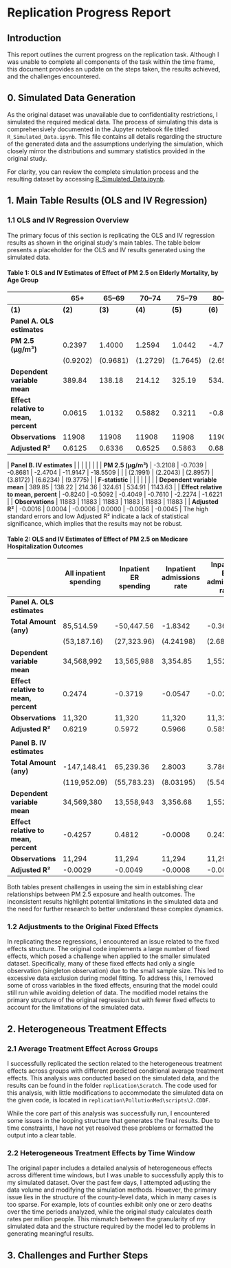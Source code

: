 # Replication Progress Report

## Introduction

This report outlines the current progress on the replication task. Although I was unable to complete all components of the task within the time frame, this document provides an update on the steps taken, the results achieved, and the challenges encountered. 

## 0. Simulated Data Generation

As the original dataset was unavailable due to confidentiality restrictions, I simulated the required medical data. The process of simulating this data is comprehensively documented in the Jupyter notebook file titled `R_Simulated_Data.ipynb`. This file contains all details regarding the structure of the generated data and the assumptions underlying the simulation, which closely mirror the distributions and summary statistics provided in the original study.

For clarity, you can review the complete simulation process and the resulting dataset by accessing [R_Simulated_Data.ipynb](R_Simulated_Data.ipynb).

## 1. Main Table Results (OLS and IV Regression)

### 1.1 OLS and IV Regression Overview

The primary focus of this section is replicating the OLS and IV regression results as shown in the original study's main tables. The table below presents a placeholder for the OLS and IV results generated using the simulated data.

#### Table 1: OLS and IV Estimates of Effect of PM 2.5 on Elderly Mortality, by Age Group

|                |   65+         |   65–69       |   70–74       |   75–79       |   80–84       |   85+         |
|----------------|---------------|---------------|---------------|---------------|---------------|---------------|
| **(1)**        | **(2)**       | **(3)**       | **(4)**       | **(5)**       | **(6)**       |               |
| **Panel A. OLS estimates** |               |               |               |               |               |               |
| **PM 2.5 (μg/m³)**         | 0.2397       | 1.4000       | 1.2594       | 1.0442       | -4.7129      | -10.3116      |
|                          | (0.9202)     | (0.9681)     | (1.2729)     | (1.7645)     | (2.6539)     | (3.8924)     |
| **Dependent variable mean** | 389.84      | 138.18       | 214.12       | 325.19       | 534.64       | 1143.60       |
| **Effect relative to mean, percent** | 0.0615      | 1.0132       | 0.5882       | 0.3211       | -0.8815      | -0.9017       |
| **Observations**          | 11908        | 11908        | 11908        | 11908        | 11908        | 11908        |
| **Adjusted R²**          | 0.6125       | 0.6336       | 0.6525       | 0.5863       | 0.6834       | 0.5829       |

| **Panel B. IV estimates** |               |               |               |               |               |               |
| **PM 2.5 (μg/m³)**         | -3.2108      | -0.7039      | -0.8681      | -2.4704      | -11.9147      | -18.5509      |
|                          | (2.1991)     | (2.2043)     | (2.8957)     | (3.8172)     | (6.6234)     | (9.3775)     |
| **F-statistic**         |               |               |               |               |               |               |
| **Dependent variable mean** | 389.85      | 138.22       | 214.36       | 324.61       | 534.91       | 1143.63       |
| **Effect relative to mean, percent** | -0.8240     | -0.5092      | -0.4049      | -0.7610      | -2.2274      | -1.6221       |
| **Observations**          | 11883        | 11883        | 11883        | 11883        | 11883        | 11883        |
| **Adjusted R²**          | -0.0016      | 0.0004       | -0.0006      | 0.0000       | -0.0056      | -0.0045       |
The high standard errors and low Adjusted R² indicate a lack of statistical significance, which implies that the results may not be robust.


#### Table 2: OLS and IV Estimates of Effect of PM 2.5 on Medicare Hospitalization Outcomes
|                               | All inpatient spending | Inpatient ER spending | Inpatient admissions rate | Inpatient ER admissions rate |  
|-------------------------------|-----------------------|-----------------------|--------------------------|-----------------------------|  
| **Panel A. OLS estimates**    |                       |                       |                          |                             |  
| **Total Amount (any)**        |      85,514.59        |      -50,447.56      |        -1.8342          |         -0.3652            |  
|                               |     (53,187.16)       |     (27,323.96)      |        (4.24198)        |         (2.68918)          |  
| **Dependent variable mean**    |      34,568,992       |      13,565,988      |         3,354.85        |         1,552.69           |  
| **Effect relative to mean, percent** |     0.2474         |     -0.3719          |        -0.0547          |         -0.0235            |  
| **Observations**              |         11,320        |         11,320       |          11,320         |          11,320            |  
| **Adjusted R²**              |        0.6219         |        0.5972        |         0.5966          |         0.5857             |  
|                               |                       |                       |                          |                             |  
| **Panel B. IV estimates**     |                       |                       |                          |                             |  
| **Total Amount (any)**        |     -147,148.41       |      65,239.36       |         2.8003          |         3.7869             |  
|                               |    (119,952.09)       |     (55,783.23)      |        (8.03195)        |         (5.54853)          |  
| **Dependent variable mean**    |      34,569,380       |      13,558,943      |         3,356.68        |         1,552.97           |  
| **Effect relative to mean, percent** |    -0.4257         |       0.4812         |        -0.0008          |         0.2438             |  
| **Observations**              |         11,294        |         11,294       |          11,294         |          11,294            |  
| **Adjusted R²**              |      -0.0029          |      -0.0049         |        -0.0008          |         -0.0021            |  

Both tables present challenges in useing the sim in establishing clear relationships between PM 2.5 exposure and health outcomes. The inconsistent results highlight potential limitations in the simulated data and the need for further research to better understand these complex dynamics.

### 1.2 Adjustments to the Original Fixed Effects

In replicating these regressions, I encountered an issue related to the fixed effects structure. The original code implements a large number of fixed effects, which posed a challenge when applied to the smaller simulated dataset. Specifically, many of these fixed effects had only a single observation (singleton observation) due to the small sample size. This led to excessive data exclusion during model fitting. To address this, I removed some of cross variables in the fixed effects, ensuring that the model could still run while avoiding deletion of data. The modified model retains the primary structure of the original regression but with fewer fixed effects to account for the limitations of the simulated data.

## 2. Heterogeneous Treatment Effects

### 2.1 Average Treatment Effect Across Groups

I successfully replicated the section related to the heterogeneous treatment effects across groups with different predicted conditional average treatment effects. This analysis was conducted based on the simulated data, and the results can be found in the folder `replication\Scratch`. The code used for this analysis, with little modifications to accommodate the simulated data on the given code, is located in `replication\PollutionMed\scripts\2.CDDF`.

While the core part of this analysis was successfully run, I encountered some issues in the looping structure that generates the final results. Due to time constraints, I have not yet resolved these problems or formatted the output into a clear table. 

### 2.2 Heterogeneous Treatment Effects by Time Window

The original paper includes a detailed analysis of heterogeneous effects across different time windows, but I was unable to successfully apply this to my simulated dataset. Over the past few days, I attempted adjusting the data volume and modifying the simulation methods. However, the primary issue lies in the structure of the county-level data, which in many cases is too sparse. For example, lots of counties exhibit only one or zero deaths over the time periods analyzed, while the original study calculates death rates per million people. This mismatch between the granularity of my simulated data and the structure required by the model led to problems in generating meaningful results.

## 3. Challenges and Further Steps

